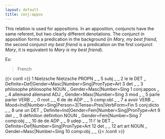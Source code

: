 ```yaml
---
layout: default
title: conj:appos
---
```


This relation is used for appositions. In an apposition, conjuncts have the same referent, but two clearly different denotations. The conjunct in apposition forms a predication in the background (in *Mary, my best friend*, the second conjunct *my best friend* is a predication on the first conjunct *Mary*, it is equivalent to *Mary is my best friend*). 

Ex: 
> French

{{< conll >}}
1	Nietzsche	Nietzsche	PROPN	_	_	5	subj	_	_
2	le	le	DET	_	Definite=Def|Gender=Masc|Number=Sing|PronType=Art	3	det	_	_
3	philosophe	philosophe	NOUN	_	Gender=Masc|Number=Sing	1	conj:appos	_	_
4	allemand	allemand	ADJ	_	Gender=Masc|Number=Sing	3	mod	_	_
5	parle	parler	VERB	_	_	0	root	_	_
6	de	de	ADP	_	_	5	comp:obl	_	_
7	a	avoir	VERB	_	Mood=Ind|Number=Sing|Person=3|Tense=Pres|VerbForm=Fin	5	conj:dicto	_	_
8	une	un	DET	_	Definite=Ind|Gender=Fem|Number=Sing|PronType=Art	9	det	_	_
9	définition	définition	NOUN	_	Gender=Fem|Number=Sing	7	comp:obj	_	_
10	de	de	ADP	_	_	9	udep	_	_
11	l'	le	DET	_	Definite=Def|Number=Sing|PronType=Art	12	det	_	_
12	art	art	NOUN	_	Gender=Masc|Number=Sing	10	comp:obj	_	_
{{< /conll >}}

